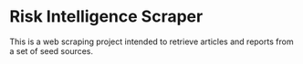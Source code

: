# Risk Intelligence Scraper

This is a web scraping project intended to retrieve articles and reports from a set of seed sources. 